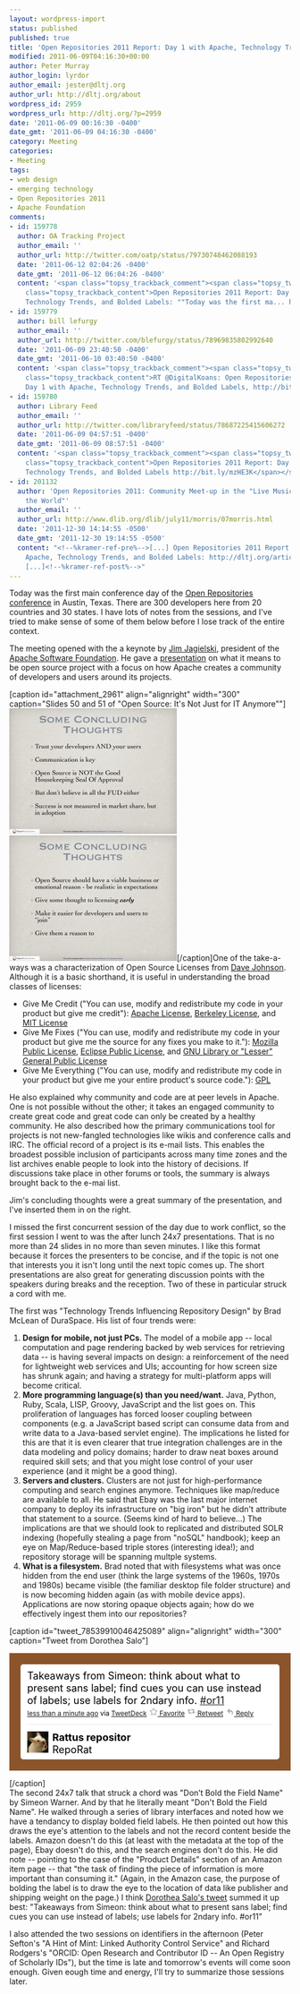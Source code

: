 ```yaml
---
layout: wordpress-import
status: published
published: true
title: 'Open Repositories 2011 Report: Day 1 with Apache, Technology Trends, and Bolded Labels'
modified: 2011-06-09T04:16:30+00:00
author: Peter Murray
author_login: lyrdor
author_email: jester@dltj.org
author_url: http://dltj.org/about
wordpress_id: 2959
wordpress_url: http://dltj.org/?p=2959
date: '2011-06-09 00:16:30 -0400'
date_gmt: '2011-06-09 04:16:30 -0400'
category: Meeting
categories:
- Meeting
tags:
- web design
- emerging technology
- Open Repositories 2011
- Apache Foundation
comments:
- id: 159778
  author: OA Tracking Project
  author_email: ''
  author_url: http://twitter.com/oatp/status/79730748462088193
  date: '2011-06-12 02:04:26 -0400'
  date_gmt: '2011-06-12 06:04:26 -0400'
  content: '<span class="topsy_trackback_comment"><span class="topsy_twitter_username"><span
    class="topsy_trackback_content">Open Repositories 2011 Report: Day 1 with Apache,
    Technology Trends, and Bolded Labels: ""Today was the first ma... http://bit.ly/j5RSa6</span></span>'
- id: 159779
  author: bill lefurgy
  author_email: ''
  author_url: http://twitter.com/blefurgy/status/78969835802992640
  date: '2011-06-09 23:40:50 -0400'
  date_gmt: '2011-06-10 03:40:50 -0400'
  content: '<span class="topsy_trackback_comment"><span class="topsy_twitter_username"><span
    class="topsy_trackback_content">RT @DigitalKoans: Open Repositories 2011 Report:
    Day 1 with Apache, Technology Trends, and Bolded Labels, http://bit.ly/kVyn0O</span></span>'
- id: 159780
  author: Library Feed
  author_email: ''
  author_url: http://twitter.com/libraryfeed/status/78687225415606272
  date: '2011-06-09 04:57:51 -0400'
  date_gmt: '2011-06-09 08:57:51 -0400'
  content: '<span class="topsy_trackback_comment"><span class="topsy_twitter_username"><span
    class="topsy_trackback_content">Open Repositories 2011 Report: Day 1 with Apache,
    Technology Trends, and Bolded Labels http://bit.ly/mzHE3K</span></span>'
- id: 201132
  author: 'Open Repositories 2011: Community Meet-up in the "Live Music Capital of
    the World"'
  author_email: ''
  author_url: http://www.dlib.org/dlib/july11/morris/07morris.html
  date: '2011-12-30 14:14:55 -0500'
  date_gmt: '2011-12-30 19:14:55 -0500'
  content: "<!--%kramer-ref-pre%-->[...] Open Repositories 2011 Report: Day 1 with
    Apache, Technology Trends, and Bolded Labels: http://dltj.org/article/or11-report-2/
    [...]<!--%kramer-ref-post%-->"
---
```

<p>Today was the first main conference day of the <a href="https://conferences.tdl.org/or/index.php/OR2011/OR2011main">Open Repositories conference</a> in Austin, Texas.  There are 300 developers here from 20 countries and 30 states.  I have lots of notes from the sessions, and I've tried to make sense of some of them below before I lose track of the entire context.</p>
<p>The meeting opened with the a keynote by <a href="http://www.jimjag.com/" title="Excuse me, do I know you?">Jim Jagielski</a>, president of the <a href="http://www.apache.org/" title="Welcome to The Apache Software Foundation!">Apache Software Foundation</a>.  He gave a <a href="http://people.apache.org/~jim/presos/OR2011/Open_Source_NotJust.pdf" title="Presentation Slides from Open Source: It's Not Just for IT Anymore">presentation</a> on what it means to be open source project with a focus on how Apache creates a community of developers and users around its projects.</p>
<p>[caption id="attachment_2961" align="alignright" width="300" caption="Slides 50 and 51 of "Open Source: It&#039;s Not Just for IT Anymore""]<img src="/wp-content/uploads/2011/06/Open_Source_NotJust-slide50-300x224.jpg" alt="Slide 50 of Open Source: It&#039;s Not Just for IT Anymore" title="Slide 50 of Open Source: It&#039;s Not Just for IT Anymore" width="300" height="224" class="size-medium wp-image-2961" /> <img src="/wp-content/uploads/2011/06/Open_Source_NotJust-slide51-300x224.jpg" alt="Slide 50 of Open Source: It&#039;s Not Just for IT Anymore" title="Slide 51 of Open Source: It&#039;s Not Just for IT Anymore" width="300" height="224" class="alignright size-medium wp-image-2962" />[/caption]One of the take-a-ways was a characterization of Open Source Licenses from <a href="http://rollerweblogger.org/roller/entry/gimme_credit_gimme_fixes_gimme" title="Blogging Roller: Gimme credit, gimme fixes, gimme it ALL!">Dave Johnson</a>.  Although it is a basic shorthand, it is useful in understanding the broad classes of licenses:</p>
<ul type="disc">
<li>Give Me Credit ("You can use, modify and redistribute my code in your product but give me credit"): <a href="http://www.opensource.org/licenses/apachepl.php" title="Apache Public Licenses | Open Source Initiative">Apache License</a>, <a href="http://www.opensource.org/licenses/bsd-license.php" title="Open Source Initiative OSI - The BSD License:Licensing | Open Source Initiative">Berkeley License</a>, and <a href="http://www.opensource.org/licenses/mit-license.php" title="Open Source Initiative OSI - The MIT License (MIT):Licensing | Open Source Initiative">MIT License</a></li>
<li>Give Me Fixes ("You can use, modify and redistribute my code in your product but give me the source for any fixes you make to it."):  <a href="http://www.opensource.org/licenses/mozilla1.1.php" title="Open Source Initiative OSI - Mozilla Public License 1.1 (MPL-1.1) :Licensing | Open Source Initiative">Mozilla Public License</a>, <a href="http://www.opensource.org/licenses/EPL-1.0" title="Open Source Initiative OSI - Eclipse Public License 1.0 (EPL-1.0):Licensing | Open Source Initiative">Eclipse Public License</a>, and <a href="http://www.opensource.org/licenses/lgpl-license.php" title="LGPL Licenses | Open Source Initiative">GNU Library or "Lesser" General Public License</a></li>
<li>Give Me Everything ("You can use, modify and redistribute my code in your product but give me your entire product's source code."): <a href="http://www.opensource.org/licenses/gpl-license.php" title="GNU General Public License Versions | Open Source Initiative">GPL</a></li>
</ul>
<p>He also explained why community and code are at peer levels in Apache.  One is not possible without the other; it takes an engaged community to create great code and great code can only be created by a healthy community.  He also described how the primary communications tool for projects is not new-fangled technologies like wikis and conference calls and IRC.  The official record of a project is its e-mail lists.  This enables the broadest possible inclusion of participants across many time zones and the list archives enable people to look into the history of decisions.  If discussions take place in other forums or tools, the summary is always brought back to the e-mai list.</p>
<p>Jim's concluding thoughts were a great summary of the presentation, and I've inserted them in on the right.</p>
<p>I missed the first concurrent session of the day due to work conflict, so the first session I went to was the after lunch 24x7 presentations.  That is no more than 24 slides in no more than seven minutes.  I like this format because it forces the presenters to be concise, and if the topic is not one that interests you it isn't long until the next topic comes up.  The short presentations are also great for generating discussion points with the speakers during breaks and the reception.  Two of these in particular struck a cord with me.</p>
<p>The first was "Technology Trends Influencing Repository Design" by Brad McLean of DuraSpace.  His list of four trends were:</p>
<ol type="1" start="1">
<li><strong>Design for mobile, not just PCs.</strong>  The model of a mobile app -- local computation and page rendering backed by web services for retrieving data -- is having several impacts on design:  a reinforcement of the need for lightweight web services and UIs; accounting for how screen size has shrunk again; and having a  strategy for multi-platform apps will become critical.</li>
<li><strong>More programming language(s) than you need/want.</strong>  Java, Python, Ruby, Scala, LISP, Groovy, JavaScript and the list goes on.  This proliferation of languages has forced looser coupling between components (e.g. a JavaScript based script can consume data from and write data to a Java-based servlet engine).  The implications he listed for this are that it is even clearer that true integration challenges are in the data modeling and policy domains; harder to draw neat boxes around required skill sets; and that you might lose control of your user experience (and it might be a good thing).</li>
<li><strong>Servers and clusters.</strong>  Clusters are not just for high-performance computing and search engines anymore.  Techniques like map/reduce are available to all.  He said that Ebay was the last major internet company to deploy its infrastructure on "big iron" but he didn't attribute that statement to a source.  (Seems kind of hard to believe...)  The implications are that we should look to replicated and distributed SOLR indexing (hopefully stealing a page from "noSQL" handbook); keep an eye on Map/Reduce-based triple stores (interesting idea!); and repository storage will be spanning multple systems.</li>
<li><strong>What is a filesystem.</strong> Brad noted that with filesystems what was once hidden from the end user (think the large systems of the 1960s, 1970s and 1980s) became visible (the familiar desktop file folder structure) and is now becoming hidden again (as with mobile device apps).  Applications are now storing opaque objects again; how do we effectively ingest them into our repositories?</li>
</ol>
<p>[caption id="tweet_78539910046425089" align="alignright" width="300" caption="Tweet from Dorothea Salo"]<!-- https://twitter.com/reporat/statuses/78539910046425089 --><br />
<style type='text/css'>.bbpBox78539910046425089 {background:url(http://a1.twimg.com/images/themes/theme8/bg.gif) #8B542B;padding:20px;margin:0px;} p.bbpTweet{background:#fff;padding:10px 12px 10px 12px;margin:0;min-height:48px;color:#000;font-size:18px !important;line-height:22px;-moz-border-radius:5px;-webkit-border-radius:5px} p.bbpTweet span.metadata{display:block;width:100%;clear:both;margin-top:8px;padding-top:12px;height:40px;border-top:1px solid #fff;border-top:1px solid #e6e6e6} p.bbpTweet span.metadata span.author{line-height:19px} p.bbpTweet span.metadata span.author img{float:left;margin:0 7px 0 0px;width:38px;height:38px} p.bbpTweet a:hover{text-decoration:underline}p.bbpTweet span.timestamp{font-size:12px;display:block}</style>
<div class='bbpBox78539910046425089'>
<p class='bbpTweet'>Takeaways from Simeon: think about what to present sans label; find cues you can use instead of labels; use labels for 2ndary info. <a href="http://twitter.com/search?q=%23or11" title="#or11" class="tweet-url hashtag" rel="nofollow">#or11</a><span class='timestamp'><a title='Wed Jun 08 19:12:28 +0000 2011' href='https://twitter.com/reporat/statuses/78539910046425089'>less than a minute ago</a> via <a href="http://www.tweetdeck.com" rel="nofollow" title="TweetDeck - Your social world">TweetDeck</a> <a href='http://twitter.com/intent/favorite?tweet_id=78539910046425089' title="http://twitter.com/intent/favorite?tweet_id=78539910046425089"><img src="/wp-content/uploads/2011/06/favorite.png" /> Favorite</a> <a href='http://twitter.com/intent/retweet?tweet_id=78539910046425089' title="http://twitter.com/intent/retweet?tweet_id=78539910046425089"><img src="/wp-content/uploads/2011/06/retweet.png" /> Retweet</a> <a href='http://twitter.com/intent/tweet?in_reply_to=78539910046425089' title="http://twitter.com/intent/tweet?in_reply_to=78539910046425089"><img src="/wp-content/uploads/2011/06/reply.png" /> Reply</a></span><span class='metadata'><span class='author'><span class="removed_link" title="http://twitter.com/RepoRat"><img src="/wp-content/uploads/2011/06/rat_normal.jpg" /></span><strong><span class="removed_link" title="http://twitter.com/RepoRat">Rattus repositor</span></strong><br />RepoRat</span></span></p>
</div>
<p> <!-- end of tweet -->[/caption]<br />
The second 24x7 talk that struck a chord was "Don&rsquo;t Bold the Field Name" by Simeon Warner.  And by that he literally meant "Don't Bold the Field Name".  He walked through a series of library interfaces and noted how we have a tendancy to display bolded field labels.  He then pointed out how this draws the eye's attention to the labels and not the record content beside the labels.  Amazon doesn't do this (at least with the metadata at the top of the page), Ebay doesn't do this, and the search engines don't do this.  He did note -- pointing to the case of the "Product Details" section of an Amazon item page -- that "the task of finding the piece of information is more important than consuming it."  (Again, in the Amazon case, the purpose of bolding the label is to draw the eye to the location of data like publisher and shipping weight on the page.)  I think <a href="https://twitter.com/reporat/statuses/78539910046425089">Dorothea Salo's tweet</a> summed it up best:  "Takeaways from Simeon: think about what to present sans label; find cues you can use instead of labels; use labels for 2ndary info. #or11"</p>
<p>I also attended the two sessions on identifiers in the afternoon (Peter Sefton's "A Hint of Mint: Linked Authority Control Service" and Richard Rodgers's "ORCID: Open Research and Contributor ID -- An Open Registry of Scholarly IDs"), but the time is late and tomorrow's events will come soon enough.  Given eough time and energy, I'll try to summarize those sessions later.</p>
